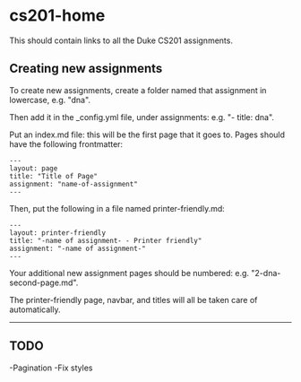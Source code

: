 # cs201-home
This should contain links to all the Duke CS201 assignments.

## Creating new assignments
To create new assignments, create a folder named that assignment in lowercase, e.g. "dna".

Then add it in the _config.yml file, under assignments: e.g. "- title: dna".

Put an index.md file: this will be the first page that it goes to. Pages should have the following frontmatter:

	---
	layout: page
	title: "Title of Page"
	assignment: "name-of-assignment"
	---

Then, put the following in a file named printer-friendly.md:

	---
	layout: printer-friendly
	title: "-name of assignment- - Printer friendly"
	assignment: "-name of assignment-"
	---

Your additional new assignment pages should be numbered: e.g. "2-dna-second-page.md".

The printer-friendly page, navbar, and titles will all be taken care of automatically.

---

## TODO

-Pagination
-Fix styles

